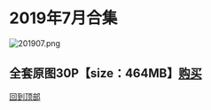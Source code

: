 # 2019年7月合集
![201907.png](https://www.nsaimg.com/2020/04/02/5e85ad2b25530.png)
## 全套原图30P【size：464MB】[购买]()<br>
[回到顶部](#readme)

